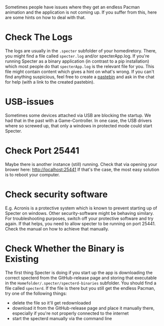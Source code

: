 Sometimes people have issues where they get an endless Pacman animation and the application is not coming up. If you suffer from this, here are some hints on how to deal with that.

# Check The Logs
The logs are usually in the `.specter` subfolder of your homediretory. There, you might find a file called `specter.log` and/or specterApp.log. If you're running Specter as a binary application (in contrast to a pip installation) which most people do that `specterApp.log` is the relevant file for you. This file might contain content which gives a hint on what's wrong. If you can't find anything suspicious, feel free to create a [pastebin](https://pastebin.com/) and ask in the chat for help (with a link to the created pastebin).

# USB-issues
Sometimes some devices attached via USB are blocking the startup. We had that in the past with a Game-Controller. In one case, the USB drivers where so screwed up, that only a windows in protected mode could start Specter.

# Check Port 25441
Maybe there is another instance (still) running. Check that via opening your brower here: [http://localhost:25441](http://localhost:25441)
If that's the case, the most easy solution is to reboot your computer.

# Check security software
E.g. Acronis is a protective system which is known to prevent starting up of Specter on windows. Other security-software might be behaving similary. For troubleshooting purposes, switch off your protective software and try again. If that helps, you need to allow specter to be running on port 25441. Check the manual on how to achieve that manually.

# Check Whether the Binary is Existing
The first thing Specter is doing if you start up the app is downloading the correct specterd from the GitHub-release page and storing that executable in the `Homefolder/.specter/specterd-binaries` subfolder. You should find a file called `specterd`.
If the file is there but you still get the endless Pacman, try one of the following things:
* delete the file so it'll get redownloaded
* download it from the GitHub-release page and place it manually there, especially if you're not properly connected to the internet
* start the specterd manually via the command line
